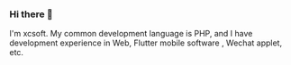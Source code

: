 ### Hi there 👋

I'm xcsoft. My common development language is PHP, and I have development experience in Web, Flutter mobile software , Wechat applet, etc. 
